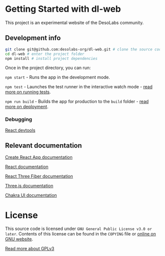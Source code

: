 # Getting Started with dl-web

This project is an experimental website of the DesoLabs community.

## Development info

```bash
git clone git@github.com:desolabs-org/dl-web.git # clone the source code to your local repository
cd dl-web # enter the project folder
npm install # install project dependencies
```

Once in the project directory, you can run:

`npm start` - Runs the app in the development mode.

`npm test` - Launches the test runner in the interactive watch mode - [read more on running tests](https://facebook.github.io/create-react-app/docs/running-tests).

`npm run build` - Builds the app for production to the `build` folder - [read more on deployment](https://facebook.github.io/create-react-app/docs/deployment).

### Debugging

[React devtools](https://reactjs.org/link/react-devtools)

## Relevant documentation

[Create React App documentation](https://facebook.github.io/create-react-app/docs/getting-started)

[React documentation](https://reactjs.org/)

[React Three Fiber documentation](https://docs.pmnd.rs/react-three-fiber/getting-started/introduction)

[Three.js documentation](https://threejs.org/docs/index.html#manual/en/introduction/Creating-a-scene)

[Chakra UI documentation](https://chakra-ui.com/getting-started)

# License

This source code is licensed under `GNU General Public License v3.0 or later`.
Contents of this license can be found in the `COPYING` file or [online on GNU website](https://www.gnu.org/licenses/gpl-3.0-standalone.html).

[Read more about GPLv3](https://choosealicense.com/licenses/gpl-3.0/)